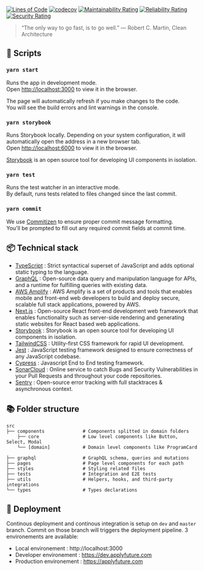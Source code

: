 [![Lines of Code](https://sonarcloud.io/api/project_badges/measure?project=ApplyFutureEd_students&metric=ncloc&token=3d70e9ad498ddc4ff4e7e82124ed96f9c99eb48d)](https://sonarcloud.io/dashboard?id=ApplyFutureEd_students)
[![codecov](https://codecov.io/gh/ApplyFutureEd/students/branch/master/graph/badge.svg?token=MqHvklJfgL)](https://codecov.io/gh/ApplyFutureEd/students)
[![Maintainability Rating](https://sonarcloud.io/api/project_badges/measure?project=ApplyFutureEd_students&metric=sqale_rating&token=3d70e9ad498ddc4ff4e7e82124ed96f9c99eb48d)](https://sonarcloud.io/dashboard?id=ApplyFutureEd_students)
[![Reliability Rating](https://sonarcloud.io/api/project_badges/measure?project=ApplyFutureEd_students&metric=reliability_rating&token=3d70e9ad498ddc4ff4e7e82124ed96f9c99eb48d)](https://sonarcloud.io/dashboard?id=ApplyFutureEd_students)
[![Security Rating](https://sonarcloud.io/api/project_badges/measure?project=ApplyFutureEd_students&metric=security_rating&token=3d70e9ad498ddc4ff4e7e82124ed96f9c99eb48d)](https://sonarcloud.io/dashboard?id=ApplyFutureEd_students)

> “The only way to go fast, is to go well.” ― Robert C. Martin, Clean Architecture

## 🤖 Scripts

### `yarn start`

Runs the app in development mode.<br>
Open [http://localhost:3000](http://localhost:3000) to view it in the browser.

The page will automatically refresh if you make changes to the code.<br>
You will see the build errors and lint warnings in the console.

### `yarn storybook`

Runs Storybook locally. Depending on your system configuration, it will automatically open the address in a new browser tab.<br>
Open [http://localhost:6000](http://localhost:6000) to view it in the browser.

[Storybook](https://storybook.js.org) is an open source tool for developing UI components in isolation.

### `yarn test`

Runs the test watcher in an interactive mode.<br>
By default, runs tests related to files changed since the last commit.

### `yarn commit`

We use [Commitizen](https://github.com/commitizen/cz-cli) to ensure proper commit message formatting.<br>
You'll be prompted to fill out any required commit fields at commit time.

## 📦 Technical stack

-   [TypeScript](https://www.typescriptlang.org/) : Strict syntactical superset of JavaScript and adds optional static typing to the language.
-   [GraphQL](https://graphql.org/) : Open-source data query and manipulation language for APIs, and a runtime for fulfilling queries with existing data.
-   [AWS Amplify](https://docs.amplify.aws/) : AWS Amplify is a set of products and tools that enables mobile and front-end web developers to build and deploy secure, scalable full stack applications, powered by AWS.
-   [Next.js](https://nextjs.org/) : Open-source React front-end development web framework that enables functionality such as server-side rendering and generating static websites for React based web applications.
-   [Storybook](https://storybook.js.org/) : Storybook is an open source tool for developing UI components in isolation.
-   [TailwindCSS](https://tailwindcss.com/) : Utility-first CSS framework for rapid UI development.
-   [Jest](https://jestjs.io/) : JavaScript testing framework designed to ensure correctness of any JavaScript codebase.
-   [Cypress](https://cypress.io/) : Javascript End to End testing framework.
-   [SonarCloud](https://sonarcloud.io/) : Online service to catch Bugs and Security Vulnerabilities in your Pull Requests and throughout your code repositories.
-   [Sentry](https://sentry.io/) : Open-source error tracking with full stacktraces & asynchronous context.

## 📚 Folder structure

    src
    ├── components              # Components splitted in domain folders
        ├── core                # Low level components like Button, Select, Modal
        └── [domain]            # Domain level components like ProgramCard

    ├── graphql                 # GraphQL schema, queries and mutations
    ├── pages                   # Page level components for each path
    ├── styles                  # Styling related files
    ├── tests                   # Integration and E2E tests
    ├── utils                   # Helpers, hooks, and third-party integrations
    └── types                   # Types declarations

## 🚀 Deployment

Continous deployment and continous integration is setup on `dev` and `master` branch. Commit on those branch will triggers the deployment pipeline. 3 environements are available:

-   Local environement : http://localhost:3000
-   Developer environement : https://dev.applyfuture.com
-   Production environement : https://applyfuture.com
